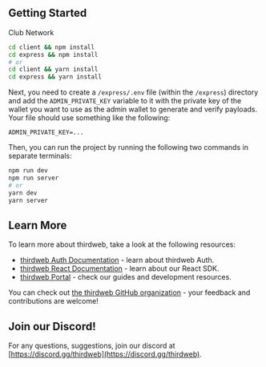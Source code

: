 ## Getting Started

Club Network

```bash
cd client && npm install
cd express && npm install
# or
cd client && yarn install
cd express && yarn install
```

Next, you need to create a `/express/.env` file (within the `/express`) directory and add the `ADMIN_PRIVATE_KEY` variable to it with the private key of the wallet you want to use as the admin wallet to generate and verify payloads. Your file should use something like the following:

```/express/.env
ADMIN_PRIVATE_KEY=...
```

Then, you can run the project by running the following two commands in separate terminals:

```bash
npm run dev
npm run server
# or
yarn dev
yarn server
```

## Learn More

To learn more about thirdweb, take a look at the following resources:

- [thirdweb Auth Documentation](https://docs.thirdweb.com/auth) - learn about thirdweb Auth.
- [thirdweb React Documentation](https://docs.thirdweb.com/react) - learn about our React SDK.
- [thirdweb Portal](https://docs.thirdweb.com) - check our guides and development resources.

You can check out [the thirdweb GitHub organization](https://github.com/thirdweb-dev) - your feedback and contributions are welcome!

## Join our Discord!

For any questions, suggestions, join our discord at [https://discord.gg/thirdweb](https://discord.gg/thirdweb).
